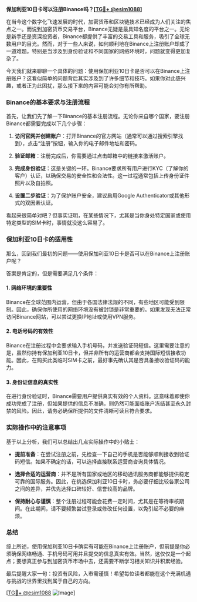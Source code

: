 **保加利亚10日卡可以注册Binance吗？[[TG💪+ @esim1088](https://t.me/s/esim1088)]**

在当今这个数字化飞速发展的时代，加密货币和区块链技术已经成为人们关注的焦点之一。而说到加密货币交易平台，Binance无疑是最具知名度的平台之一。无论是新手还是资深投资者，Binance都提供了丰富的交易工具和服务，吸引了全球无数用户的目光。然而，对于一些人来说，如何顺利地在Binance上注册账户却成了一道难题。特别是当涉及到身份验证和不同国家的网络环境时，问题就变得更加复杂了。

今天我们就来聊聊一个具体的问题：使用保加利亚10日卡是否可以在Binance上注册账户？这看似简单的问题背后其实涉及到了许多细节和技巧。如果你对此感兴趣，或者正为此困扰，那么接下来的内容可能会对你有所帮助。

### Binance的基本要求与注册流程

首先，让我们先了解一下Binance的基本注册流程。无论你来自哪个国家，要注册Binance都需要完成以下几个步骤：

1. **访问官网并创建账户**：打开Binance的官方网站（通常可以通过搜索引擎找到），点击“注册”按钮，输入你的电子邮件地址和密码。
   
2. **验证邮箱**：注册完成后，你需要通过点击邮箱中的链接来激活账户。

3. **完成身份验证**：这是关键的一环。Binance要求所有用户进行KYC（了解你的客户）认证，以确保交易的安全性和合法性。这一过程通常包括上传身份证件照片以及自拍照。

4. **设置二步验证**：为了保护账户安全，建议启用Google Authenticator或其他形式的双因素认证。

看起来很简单对吧？但事实证明，在某些情况下，尤其是当你身处特定国家或使用特定类型的SIM卡时，事情就没这么容易了。

### 保加利亚10日卡的适用性

那么，回到我们最初的问题——使用保加利亚10日卡是否可以在Binance上注册账户呢？

答案是肯定的，但是需要满足几个条件：

#### 1. 网络环境的重要性
Binance在全球范围内运营，但由于各国法律法规的不同，有些地区可能受到限制。因此，确保你所使用的网络环境没有被封锁是非常重要的。如果发现无法正常访问Binance网站，可以尝试更换IP地址或使用VPN服务。

#### 2. 电话号码的有效性
Binance在注册过程中会要求输入手机号码，并发送验证码短信。这里需要注意的是，虽然你持有保加利亚10日卡，但并非所有的运营商都会支持国际短信接收功能。因此，在购买此类临时SIM卡之前，最好事先确认其是否具备接收验证码的能力。

#### 3. 身份证信息的真实性
在进行身份验证时，Binance需要用户提供真实有效的个人资料。这意味着即使你成功完成了注册，但如果提供的信息不准确，则仍然可能面临账户冻结甚至永久封禁的风险。因此，请务必确保所提供的文件清晰可读且符合要求。

### 实际操作中的注意事项

基于以上分析，我们可以总结出几点实际操作中的小贴士：

- **提前准备**：在尝试注册之前，先检查一下自己的手机是否能够顺利接收到验证码短信。如果不确定的话，可以选择直接联系运营商咨询具体情况。
  
- **选择合适的运营商**：并不是所有国家或地区的移动通讯服务商都能够提供稳定可靠的国际服务。因此，在挑选保加利亚10日卡时，务必要仔细比较各家公司之间的差异，并优先选择口碑较好、信誉较高的品牌。

- **保持耐心与谨慎**：整个注册过程可能会花费一定时间，尤其是在等待审核期间。在此期间，请不要频繁尝试登录或修改任何设置，以免引起不必要的麻烦。

### 总结

综上所述，使用保加利亚10日卡确实有可能在Binance上注册账户，但前提是你必须确保网络畅通、手机号码可用并且提交的信息真实有效。当然，这仅仅是一个起点；要想真正参与到加密货币市场中去，还需要不断学习相关知识并积累经验。

最后提醒大家一句：投资有风险，入市需谨慎！希望每位读者都能在这个充满机遇与挑战的世界里找到属于自己的方向。

[[TG💪+ @esim1088](https://t.me/s/esim1088) ![Image](https://i.postimg.cc/4NQfJmqS/Snipaste-2025-05-13-00-14-12.png)]